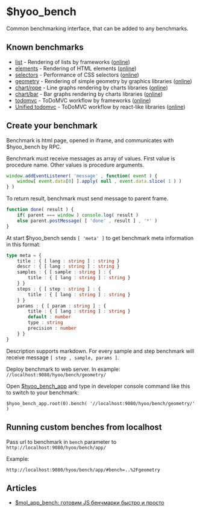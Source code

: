 # $hyoo_bench

Common benchmarking interface, that can be added to any benchmarks.

## Known benchmarks

* [list](list) - Rendering of lists by frameworks ([online](http://bench.hyoo.ru/list/#bench=list/sort=fill/sample=angularjs~mol~native-dom~react~native-html))
* [elements](elements) - Rendering of HTML elements ([online](http://bench.hyoo.ru/elements/#sample=audio~button~details~div~fieldset~hr~img~input~keygen~marquee~meter~object~optgroup~q~select~style~textarea~video#sort=fill#))
* [selectors](selectors) - Performance of CSS selectors ([online](http://bench.hyoo.ru/selectors/))
* [geometry](geometry) - Rendering of simple geometry by graphics libraries ([online](http://bench.hyoo.ru/geometry/#sort=render#))
* [chart/rope](chart/rope) - Line graphs rendering by charts libraries ([online](http://bench.hyoo.ru/chart/rope/#sort=fill/sample=hcharts~mol))
* [chart/bar](chart/bar) - Bar graphs rendering by charts libraries ([online](http://bench.hyoo.ru/chart/bar/#sort=fill/sample=hcharts~mol))
* [todomvc](https://github.com/hyoo-ru/todomvc/tree/master/benchmark) - ToDoMVC workflow by frameworks ([online](https://hyoo-ru.github.io/todomvc/benchmark/#sample=angular2%7Eangularjs%7Eknockoutjs%7Emol%7Epolymer%7Ereact-alt%7Evanillajs%7Evue#sort=fill#))
* [Unified todomvc](https://github.com/zerkalica/utb) - ToDoMVC workflow by react-like libraries ([online](https://zerkalica.github.io/utb/benchmark/#sample=inferno-lom_atom~inferno-mobx~inferno-raw~inferno-reactive-di~preact-lom_atom~preact-mobx~preact-raw~preact-reactive-di~react-lom_atom~react-mobx~react-raw~react-reactive-di/sort=fill))

## Create your benchmark

Benchmark is html page, opened in iframe, and communicates with $hyoo_bench by RPC.
 
Benchmark must receive messages as array of values. First value is procedure name. Other values is procedure arguments.

```js
window.addEventListener( 'message' , function( event ) {
	window[ event.data[0] ].apply( null , event.data.slice( 1 ) )
} )
```

To return result, benchmark must send message to parent frame.

```js
function done( result ) {
	if( parent === window ) console.log( result )
	else parent.postMessage( [ 'done' , result ] , '*' )
}
```

At start $hyoo_bench sends ```[ 'meta' ]``` to get benchmark meta information in this format:

```ts
type meta = {
	title : { [ lang : string ] : string }
	descr : { [ lang : string ] : string }
	samples : { [ sample : string ] : {
		title : { [ lang : string ] : string }
	} }
	steps : { [ step : string ] : { 
		title : { [ lang : string ] : string }
	} }
	params : { [ param : string ] : {
		title : { [ lang : string ] : string }
		default : number
		type : string
		precision : number 
	} }
}
```

Description supports markdown. For every sample and step benchmark will receive message ```[ step , sample, params ]```.

Deploy benchmark to web server. In example: ```//localhost:9080/hyoo/bench/geometry/```

Open [$hyoo_bench_app](http://bench.hyoo.ru/) and type in developer console command like this to switch to your benchmark:

```
$hyoo_bench_app.root(0).bench( '//localhost:9080/hyoo/bench/geometry/' )
```

## Running custom benches from localhost

Pass url to benchmark in `bench` parameter to `http://localhost:9080/hyoo/bench/app/`

Example:

```
http://localhost:9080/hyoo/bench/app/#bench=..%2Fgeometry
```

## Articles

- [$mol_app_bench: готовим JS бенчмарки быстро и просто](https://habrahabr.ru/post/322162/)

